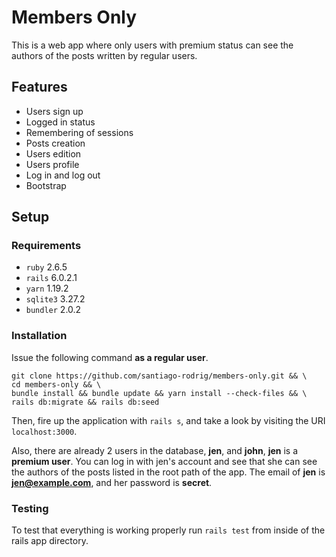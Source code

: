 # Members Only

This is a web app where only users with premium status can see the authors of
the posts written by regular users.

## Features

- Users sign up
- Logged in status
- Remembering of sessions
- Posts creation
- Users edition
- Users profile
- Log in and log out
- Bootstrap

## Setup

### Requirements

- `ruby` 2.6.5
- `rails` 6.0.2.1
- `yarn` 1.19.2
- `sqlite3` 3.27.2
- `bundler` 2.0.2

### Installation

Issue the following command **as a regular user**.

```shell
git clone https://github.com/santiago-rodrig/members-only.git && \
cd members-only && \
bundle install && bundle update && yarn install --check-files && \
rails db:migrate && rails db:seed
```

Then, fire up the application with `rails s`, and take a look by visiting the
URI `localhost:3000`.

Also, there are already 2 users in the database, **jen**, and **john**, **jen**
is a **premium user**. You can log in with jen's account and see that she can
see the authors of the posts listed in the root path of the app. The email of
**jen** is **jen@example.com**, and her password is **secret**.

### Testing

To test that everything is working properly run `rails test` from inside of
the rails app directory.
